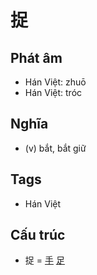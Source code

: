 # 捉

## Phát âm
* Hán Việt: zhuō
* Hán Việt: tróc

## Nghĩa
* (v) bắt, bắt giữ

## Tags
* Hán Việt

## Cấu trúc
* 捉 = [手](手.md) [足](足.md)

<script>window.HANZI_FIELD='捉';</script>